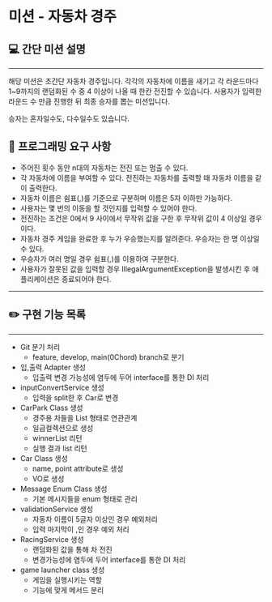 # 미션 - 자동차 경주

## 💻 간단 미션 설명

---
해당 미션은 초간단 자동차 경주입니다. 각각의 자동차에 이름을 새기고 각 라운드마다 1~9까지의 랜덤화된 수 중
4 이상이 나올 때 한칸 전진할 수 있습니다.
사용자가 입력한 라운드 수 만큼 진행한 뒤 최종 승자를 뽑는 미션입니다.

승자는 혼자일수도, 다수일수도 있습니다.

## 🔎 프로그래밍 요구 사항
- 주어진 횟수 동안 n대의 자동차는 전진 또는 멈출 수 있다.
- 각 자동차에 이름을 부여할 수 있다. 전진하는 자동차를 출력할 때 자동차 이름을 같이 출력한다.
- 자동차 이름은 쉼표(,)를 기준으로 구분하며 이름은 5자 이하만 가능하다.
- 사용자는 몇 번의 이동을 할 것인지를 입력할 수 있어야 한다.
- 전진하는 조건은 0에서 9 사이에서 무작위 값을 구한 후 무작위 값이 4 이상일 경우이다.
- 자동차 경주 게임을 완료한 후 누가 우승했는지를 알려준다. 우승자는 한 명 이상일 수 있다.
- 우승자가 여러 명일 경우 쉼표(,)를 이용하여 구분한다.
- 사용자가 잘못된 값을 입력할 경우 IllegalArgumentException을 발생시킨 후 애플리케이션은 종료되어야 한다.

---

## ✏️ 구현 기능 목록

---
- Git 분기 처리
  - feature, develop, main(0Chord) branch로 분기
- 입,출력 Adapter 생성
  - 입출력 변경 가능성에 염두에 두어 interface를 통한 DI 처리
- inputConvertService 생성
  - 입력을 split한 후 Car로 변경
- CarPark Class 생성
  - 경주용 차들을 List 형태로 연관관계
  - 일급컬렉션으로 생성
  - winnerList 리턴
  - 실행 결과 list 리턴
- Car Class 생성
  - name, point attribute로 생성
  - VO로 생성
- Message Enum Class 생성
  - 기본 메시지들을 enum 형태로 관리
- validationService 생성
  - 자동차 이름이 5글자 이상인 경우 예외처리
  - 입력 마지막이 ,인 경우 예외 처리
- RacingService 생성
  - 랜덤화된 값을 통해 차 전진
  - 변경가능성에 염두에 두어 interface를 통한 DI 처리
- game launcher class 생성
  - 게임을 실행시키는 역할
  - 기능에 맞게 메서드 분리